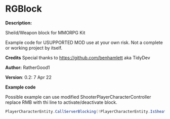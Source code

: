 # RGBlock

**Description:** 

 Sheild/Weapon block for MMORPG Kit

 Example code for USUPPORTED MOD use at your own risk. Not a complete or working project by itself.
 
**Credits** Special thanks to https://github.com/benhamlett aka TidyDev

**Author:** RatherGood1

**Version**: 0.2: 7 Apr 22

**Example code**

Possible example can use modified ShooterPlayerCharacterController replace RMB with thi line to activate/deactivate block.

```csharp 
PlayerCharacterEntity.CallServerBlocking(!PlayerCharacterEntity.IsSheathed && GetSecondaryAttackButton());
```